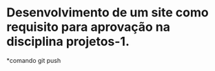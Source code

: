 # Desenvolvimento de um site como requisito para aprovação na disciplina projetos-1.

*comando git push